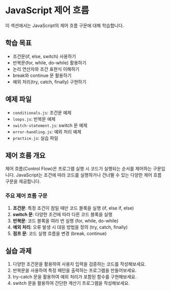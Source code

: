 # JavaScript 제어 흐름

이 섹션에서는 JavaScript의 제어 흐름 구문에 대해 학습합니다.

## 학습 목표
- 조건문(if, else, switch) 사용하기
- 반복문(for, while, do-while) 활용하기
- 논리 연산자와 조건 표현식 이해하기
- break와 continue 문 활용하기
- 예외 처리(try, catch, finally) 구현하기

## 예제 파일
- `conditionals.js`: 조건문 예제
- `loops.js`: 반복문 예제
- `switch-statement.js`: switch 문 예제
- `error-handling.js`: 예외 처리 예제
- `practice.js`: 실습 파일

## 제어 흐름 개요

제어 흐름(Control Flow)은 프로그램 실행 시 코드가 실행되는 순서를 제어하는 구문입니다. JavaScript는 조건에 따라 코드를 실행하거나 건너뛸 수 있는 다양한 제어 흐름 구문을 제공합니다.

### 주요 제어 흐름 구문
1. **조건문**: 특정 조건이 참일 때만 코드 블록을 실행 (if, else if, else)
2. **switch 문**: 다양한 조건에 따라 다른 코드 블록을 실행
3. **반복문**: 코드 블록을 여러 번 실행 (for, while, do-while)
4. **예외 처리**: 오류 발생 시 대응 방법을 정의 (try, catch, finally)
5. **점프 문**: 코드 실행 흐름을 변경 (break, continue)

## 실습 과제
1. 다양한 조건문을 활용하여 사용자 입력을 검증하는 코드를 작성해보세요.
2. 반복문을 사용하여 특정 패턴을 출력하는 프로그램을 만들어보세요.
3. try-catch 문을 활용하여 예외 처리가 포함된 함수를 구현해보세요.
4. switch 문을 활용하여 간단한 계산기 프로그램을 작성해보세요. 